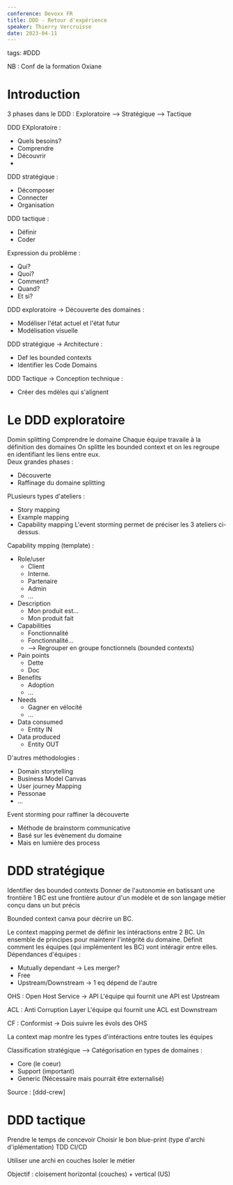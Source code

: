 ```yaml
---
conference: Devoxx FR
title: DDD - Retour d'expérience
speaker: Thierry Vercruisse
date: 2023-04-11
---
```

tags: #DDD 

NB : Conf de la formation Oxiane

# Introduction
 
3 phases dans le DDD : Exploratoire --> Stratégique --> Tactique

DDD EXploratoire :
- Quels besoins?
- Comprendre
- Découvrir
-
DDD stratégique : 
- Décomposer
- Connecter
- Organisation

DDD tactique :
- Définir
- Coder

Expression du problème :
- Qui?
- Quoi?
- Comment?
- Quand?
- Et si?

DDD exploratoire -> Découverte des domaines :
- Modéliser l'état actuel et l'état futur
- Modélisation visuelle

DDD stratégique -> Architecture :
- Def les bounded contexts
- Identifier les Code Domains

DDD Tactique -> Conception technique : 
- Créer des mdèles qui s'alignent

# Le DDD exploratoire

Domin splitting
Comprendre le domaine
Chaque équipe travaile à la définition des domaines
On splitte les bounded context et on les regroupe en identifiant les liens entre eux.	
Deux grandes phases :
- Découverte
- Raffinage du domaine splitting

PLusieurs types d'ateliers :
- Story mapping
- Example mapping
- Capability mapping
L'event storming permet de préciser les 3 ateliers ci-dessus.

Capability mpping (template) : 
- Role/user
	- Client
	- Interne.
	- Partenaire
	- Admin
	- ...
- Description
	- Mon produit est...
	- Mon produit fait
- Capabilities
	- Fonctionnalité
	- Fonctionnalité...
	- --> Regrouper en groupe fonctionnels (bounded contexts)
- Pain points
	- Dette
	- Doc
- Benefits
	- Adoption
	- ...
- Needs
	- Gagner en vélocité
	- ...
- Data consumed
	- Entity IN
- Data produced
	- Entity OUT

D'autres méthodologies : 
- Domain storytelling
- Business Model Canvas
- User journey Mapping
- Pessonae
- ...

Event storming pour raffiner la découverte
- Méthode de brainstorm communicative
- Basé sur les évènement du domaine
- Mais en lumière des process

# DDD stratégique

Identifier des bounded contexts
Donner de l'autonomie en batissant une frontière
1 BC est une frontière autour d'un modèle et de son langage métier conçu dans un but précis

Bounded context canva pour décrire un BC.

Le context mapping permet de définir les intéractions entre 2 BC.
Un ensemble de principes pour maintenir l'intégrité du domaine.
Définit comment les équipes (qui implémentent les BC) vont intéragir entre elles.
Dépendances d'équipes :
- Mutually dependant -> Les merger?
- Free
- Upstream/Downstream -> 1 eq dépend de l'autre 

OHS : Open Host Service -> API
L'équipe qui fournit une API est Upstream

ACL : Anti Corruption Layer
L'équipe qui fournit une ACL est Downstream

CF : Conformist -> Dois suivre les évols des OHS

La context map montre les types d'intéractions entre toutes les équipes 

Classification stratégique
--> Catégorisation en types de domaines : 
- Core (le coeur)
- Support (important)
- Generic (Nécessaire mais pourrait être externalisé)

Source : [ddd-crew]

# DDD tactique

Prendre le temps de concevoir
Choisir le bon blue-print (type d'archi d'iplémentation)
TDD
CI/CD

Utiliser une archi en couches
Isoler le métier

Objectif : cloisement horizontal (couches) + vertical (US)
















